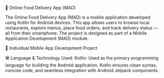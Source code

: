🍔 Online Food Delivery App (MAD)

The Online Food Delivery App (MAD) is a mobile application developed using Kotlin for Android devices. 
This app allows users to browse local restaurants, explore menus, place food orders, and track delivery status — all from their smartphone. 
The project is designed as part of a Mobile Application Development (MAD) module.

📱 Individual Mobile App Development Project

🛠️ Language & Technology Used:
Kotlin:
Used as the primary programming language for building the Android application. 
Kotlin ensures clean syntax, concise code, and seamless integration with Android Jetpack components.


